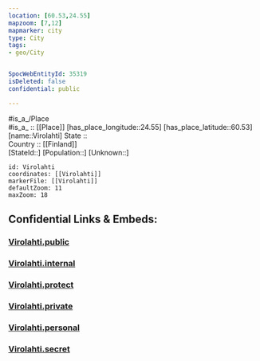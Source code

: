 ```yaml
---
location: [60.53,24.55] 
mapzoom: [7,12] 
mapmarker: city 
type: City
tags:
- geo/City


SpocWebEntityId: 35319
isDeleted: false
confidential: public

---
```

#is_a_/Place  
#is_a_ :: [[Place]] 
[has_place_longitude::24.55] 
[has_place_latitude::60.53] 
[name::Virolahti] 
State ::  
Country :: [[Finland]]  
[StateId::] 
[Population::] 
[Unknown::] 


```leaflet
id: Virolahti
coordinates: [[Virolahti]] 
markerFile: [[Virolahti]] 
defaultZoom: 11 
maxZoom: 18
```


## Confidential Links & Embeds: 

### [Virolahti.public](/_public/\Earth\Continent\Europe\Europe~North\Finland\Provinces~Finland\Southern_Finland\counties~Southern_Finland\Uusimaa\CityVirolahti.public.md) 

### [Virolahti.internal](/_internal/\Earth\Continent\Europe\Europe~North\Finland\Provinces~Finland\Southern_Finland\counties~Southern_Finland\Uusimaa\CityVirolahti.internal.md) 

### [Virolahti.protect](/_protect/\Earth\Continent\Europe\Europe~North\Finland\Provinces~Finland\Southern_Finland\counties~Southern_Finland\Uusimaa\CityVirolahti.protect.md) 

### [Virolahti.private](/_private/\Earth\Continent\Europe\Europe~North\Finland\Provinces~Finland\Southern_Finland\counties~Southern_Finland\Uusimaa\CityVirolahti.private.md) 

### [Virolahti.personal](/_personal/\Earth\Continent\Europe\Europe~North\Finland\Provinces~Finland\Southern_Finland\counties~Southern_Finland\Uusimaa\CityVirolahti.personal.md) 

### [Virolahti.secret](/_secret/\Earth\Continent\Europe\Europe~North\Finland\Provinces~Finland\Southern_Finland\counties~Southern_Finland\Uusimaa\CityVirolahti.secret.md)

